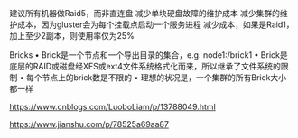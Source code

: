 


建议所有机器做Raid5，而非直连盘
减少单块硬盘故障的维护成本
减少集群的维护成本，因为gluster会为每个挂载点启动一个服务进程
减少成本，如果是Raid1，加上至少2副本，则使用率仅为25%


Bricks
• Brick是一个节点和一个导出目录的集合，e.g. node1:/brick1
• Brick是底层的RAID或磁盘经XFS或ext4文件系统格式化而来，所以继承了文件系统的限制
• 每个节点上的brick数是不限的
• 理想的状况是，一个集群的所有Brick大小都一样



https://www.cnblogs.com/LuoboLiam/p/13788049.html

https://www.jianshu.com/p/78525a69aa87